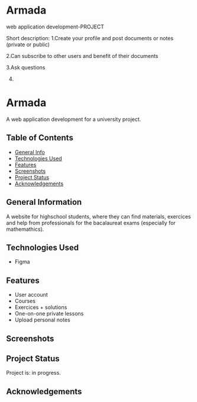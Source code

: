# Armada
web application development-PROJECT


Short description: 
1.Create your profile and post documents or notes (private or public)

2.Can subscribe to other users and benefit of their documents

3.Ask questions

4.

# Armada
A web application development for a university project.

## Table of Contents
* [General Info](#general-information)
* [Technologies Used](#technologies-used)
* [Features](#features)
* [Screenshots](#screenshots)
* [Project Status](#project-status)
* [Acknowledgements](#acknowledgements)


## General Information
A website for highschool students, where they can find materials, exercices and help from professionals for the bacalaureat exams (especially for mathemathics).


## Technologies Used
- Figma


## Features
- User account
- Courses
- Exercices + solutions
- One-on-one private lessons
- Upload personal notes


## Screenshots


## Project Status
Project is: in progress.


## Acknowledgements

